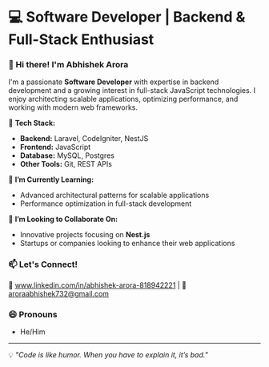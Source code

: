 # 💻 Software Developer | Backend & Full-Stack Enthusiast  

### 👋 Hi there! I'm Abhishek Arora 

I'm a passionate **Software Developer** with expertise in backend development and a growing interest in full-stack JavaScript technologies. I enjoy architecting scalable applications, optimizing performance, and working with modern web frameworks.  

🚀 **Tech Stack:**  
- **Backend:** Laravel, CodeIgniter, NestJS  
- **Frontend:** JavaScript
- **Database:** MySQL, Postgres  
- **Other Tools:** Git, REST APIs  

🌱 **I’m Currently Learning:**  
- Advanced architectural patterns for scalable applications  
- Performance optimization in full-stack development 

💞️ **I’m Looking to Collaborate On:**  
- Innovative projects focusing on **Nest.js**   
- Startups or companies looking to enhance their web applications  

### 📫 Let's Connect!  
🔗 www.linkedin.com/in/abhishek-arora-818942221 |  📧 aroraabhishek732@gmail.com  


### 😄 Pronouns
- He/Him

---

💡 *"Code is like humor. When you have to explain it, it’s bad."*          
